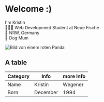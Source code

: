 # Welcome :)

I'm Kristin  
👩🏼‍💻 Web Development Student at Neue Fische  
📍 NRW, Germany  
🐩 Dog Mum  

![Bild von einem roten Panda](https://www.allwetterzoo.de/_cache/images/cms/Gemaessigte-Zone/Saeugetiere/Roter-Panda/.3bc4bf743cbd112829ecefa6ccf18d9c/Roter-Panda_ganz-auf-Stamm_bewegung-nach-links-und-Blick-in-Kamera_Mai-2021.jpg)

## A table

Category | Info | more Info
--- | --- | ---
Name | Kristin | Wegener
Born | December | 1994
